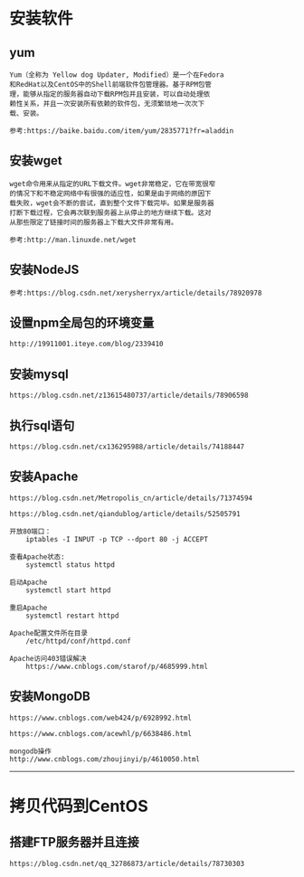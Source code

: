 # 安装软件

## yum
	Yum（全称为 Yellow dog Updater, Modified）是一个在Fedora
	和RedHat以及CentOS中的Shell前端软件包管理器。基于RPM包管
	理，能够从指定的服务器自动下载RPM包并且安装，可以自动处理依
	赖性关系，并且一次安装所有依赖的软件包，无须繁琐地一次次下
	载、安装。
	
	参考:https://baike.baidu.com/item/yum/2835771?fr=aladdin

## 安装wget
	wget命令用来从指定的URL下载文件。wget非常稳定，它在带宽很窄
	的情况下和不稳定网络中有很强的适应性，如果是由于网络的原因下
	载失败，wget会不断的尝试，直到整个文件下载完毕。如果是服务器
	打断下载过程，它会再次联到服务器上从停止的地方继续下载。这对
	从那些限定了链接时间的服务器上下载大文件非常有用。
	
	参考:http://man.linuxde.net/wget

## 安装NodeJS
	参考:https://blog.csdn.net/xerysherryx/article/details/78920978

## 设置npm全局包的环境变量
	http://19911001.iteye.com/blog/2339410

## 安装mysql
	https://blog.csdn.net/z13615480737/article/details/78906598

## 执行sql语句
	https://blog.csdn.net/cx136295988/article/details/74188447

## 安装Apache
	https://blog.csdn.net/Metropolis_cn/article/details/71374594
	
	https://blog.csdn.net/qiandublog/article/details/52505791
	
	开放80端口：
		iptables -I INPUT -p TCP --dport 80 -j ACCEPT
	
	查看Apache状态:
		systemctl status httpd
		
	启动Apache
		systemctl start httpd
	
	重启Apache
		systemctl restart httpd
		
	Apache配置文件所在目录
		/etc/httpd/conf/httpd.conf
		
	Apache访问403错误解决
		https://www.cnblogs.com/starof/p/4685999.html

## 安装MongoDB
	https://www.cnblogs.com/web424/p/6928992.html
	
	https://www.cnblogs.com/acewhl/p/6638486.html
	
	mongodb操作
	http://www.cnblogs.com/zhoujinyi/p/4610050.html

--------------------------------

# 拷贝代码到CentOS

## 搭建FTP服务器并且连接
	https://blog.csdn.net/qq_32786873/article/details/78730303
